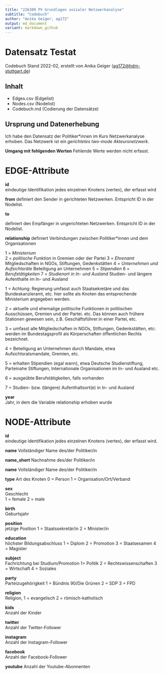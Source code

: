 ```yaml
---
title: "226309 PV Grundlagen sozialer Netzwerkanalyse"
subtitle: "Codebuch"
author: "Anika Geiger, ag172"
output: md_document
variant: markdown_github
---
```


# Datensatz Testat #
Codebuch Stand 2022-02,
erstellt von Anika Geiger (ag172@hdm-stuttgart.de)
## Inhalt
- Edges.csv (Edgelist)
- Nodes.csv (Nodelist)
- Codebuch.md (Codierung der Datensätze)

## Ursprung und Datenerhebung
Ich habe den Datensatz der Politiker*innen im Kurs Netzwerkanalyse erhoben.
Das Netzwerk ist ein *gerichtetes two-mode Akteursnetzwerk*. 

**Umgang mit fehlgenden Werten**
  Fehlende Werte werden nicht erfasst.
  

# EDGE-Attribute

**id**  
  eindeutige Identifikation jedes einzelnen Knotens (vertex), der erfasst wird

**from**
  definiert den Sender in gerichteten Netzwerken. Entspricht ID in der Nodelist. 

**to**
  
  definiert den Empfänger in ungerichteten Netzwerken. Entspricht ID in der Nodelist. 

**relationship**
definiert Verbindungen zwischen Politiker*innen und dem Organisationen

1 = *Ministerium*   
2 = *politische Funktion* in Gremien oder der Partei
3 = *Ehrenamt* Mitgliedschaften in NGOs, Stiftungen, Gedenkstätten
4 = *Unternehmen und Aufsichtsräte* Beteiligung an Unternehmen
5 = *Stipendien*
6 = *Berufstätigkeiten*
7 = *Studienort in In- und Ausland* Studien- und längere Aufenthalte im In- und Ausland


1 = Achtung: Regierung umfasst auch Staatsekretäre und das
Bundeskanzleramt, etc. hier sollte als Knoten das entsprechende
Ministerium angegeben werden.

2 = aktuelle und ehemalige politische Funktionen in politischen
Ausschüssen, Gremien und der Partei. etc. Das können auch frühere
Stationen gewesen sein, z.B. Geschäftsführer:in einer Partei, etc.

3 = umfasst alle Mitgliedschaften in NGOs, Stiftungen, Gedenkstätten,
etc: werden im Bundestagsprofil als Körperschaften öffentlichen Rechts
bezeichnet.

4 = Beteiligung an Unternehmen durch Mandate, etwa Aufsichtsratsmandate,
Gremien, etc.

5 = erhalten Stipendien (egal wann), etwa Deutsche Studienstiftung,
Parteinahe Stiftungen, Internationale Organisationen im In- und Ausland
etc.

6 = ausgeübte Berufstätigkeiten, falls vorhanden

7 = Studien- bzw. (längere) Aufenthaltsort(e) in In- und Ausland

**year**  
Jahr, in dem die Variable relationship erhoben wurde


# NODE-Attribute  
  
**id**  
eindeutige Identifikation jedes einzelnen Knotens (vertex), der erfasst wird.  

**name**
Vollständiger Name  des/der Politiker/in 

**name_short**
Nachnahme des/der Politiker/in 

**name**
Vollständiger Name  des/der Politiker/in 

**type**
Art des Knoten 
0 = Person
1 = Organisation/Ort/Verband

**sex**    
Geschlecht  
1 = female 
2 = male  
  
**birth**    
Geburtsjahr

**position**  
jetzige Position
1 = Staatssekretär/in
2 = Minister/in 

**education**  
höchster Bildungsabschluss
1 = Diplom
2 = Promotion
3 = Staatsexamen
4 = Magister 

**subject**   
Fachrichtung bei Studium/Promotion
1= Politik
2 = Rechtswissenschaften
3 = Wirtschaft
4 = Soziales 

**party**   
Parteizugehörigkeit
1 = Bündnis 90/Die Grünen
2 = SDP
3 = FPD

**religion**    
Religion, 
1 = evangelisch
2 = römisch-katholisch
  
**kids**    
Anzahl der Kinder

**twitter**  
Anzahl der Twitter-Follower
  
**instagram**    
Anzahl der Instagram-Follower

**facebook**  
Anzahl der Facebook-Follower

**youtube** 
Anzahl der Youtube-Abonnenten 

##

